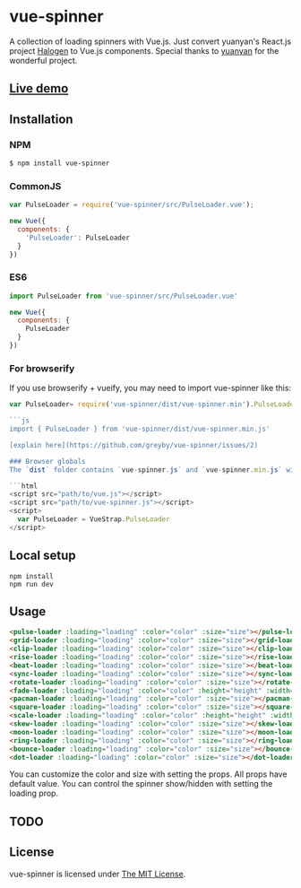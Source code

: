 # vue-spinner

A collection of loading spinners with Vue.js. Just convert yuanyan's React.js project [Halogen](https://github.com/yuanyan/halogen) to Vue.js components. Special thanks to [yuanyan](https://github.com/yuanyan) for the wonderful project.

## [Live demo](http://greyby.github.io/vue-spinner/)

## Installation

### NPM
```bash
$ npm install vue-spinner
```

### CommonJS
```js
var PulseLoader = require('vue-spinner/src/PulseLoader.vue');

new Vue({
  components: {
    'PulseLoader': PulseLoader
  }
})
```

### ES6
```js
import PulseLoader from 'vue-spinner/src/PulseLoader.vue'

new Vue({
  components: {
    PulseLoader
  }
})
```

### For browserify
If you use browserify + vueify, you may need to import vue-spinner like this:

```js
var PulseLoader= require('vue-spinner/dist/vue-spinner.min').PulseLoader;

```js
import { PulseLoader } from 'vue-spinner/dist/vue-spinner.min.js'

[explain here](https://github.com/greyby/vue-spinner/issues/2)

### Browser globals
The `dist` folder contains `vue-spinner.js` and `vue-spinner.min.js` with all components exported in the <code>window.VueSpinner</code> object. These bundles are also available on NPM packages.

```html
<script src="path/to/vue.js"></script>
<script src="path/to/vue-spinner.js"></script>
<script>
  var PulseLoader = VueStrap.PulseLoader
</script>
```

## Local setup

```
npm install
npm run dev
```

## Usage

```html
<pulse-loader :loading="loading" :color="color" :size="size"></pulse-loader>
<grid-loader :loading="loading" :color="color" :size="size"></grid-loader>
<clip-loader :loading="loading" :color="color" :size="size"></clip-loader>
<rise-loader :loading="loading" :color="color" :size="size"></rise-loader>
<beat-loader :loading="loading" :color="color" :size="size"></beat-loader>
<sync-loader :loading="loading" :color="color" :size="size"></sync-loader>
<rotate-loader :loading="loading" :color="color" :size="size"></rotate-loader>
<fade-loader :loading="loading" :color="color" :height="height" :width="width"></fade-loader>
<pacman-loader :loading="loading" :color="color" :size="size"></pacman-loader>
<square-loader :loading="loading" :color="color" :size="size"></square-loader>
<scale-loader :loading="loading" :color="color" :height="height" :width="width"></scale-loader>
<skew-loader :loading="loading" :color="color" :size="size"></skew-loader>
<moon-loader :loading="loading" :color="color" :size="size"></moon-loader>
<ring-loader :loading="loading" :color="color" :size="size"></ring-loader>
<bounce-loader :loading="loading" :color="color" :size="size"></bounce-loader>          
<dot-loader :loading="loading" :color="color" :size="size"></dot-loader>
```

You can customize the color and size with setting the props. All props have default value. You can control the spinner show/hidden with setting the loading prop.

## TODO



## License

 vue-spinner is licensed under [The MIT License](LICENSE).